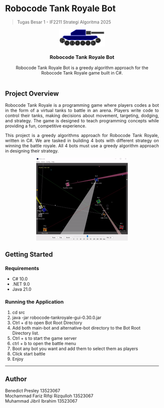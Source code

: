 # Robocode Tank Royale Bot
> Tugas Besar 1 - IF2211 Strategi Algoritma 2025
<p align="center">
    <img width="150px" src="https://github.com/BoredAngel/Tubes1_Atmint-Cabang-DoaAyahRestuIbu/blob/main/assets/robocode%20tank.svg?raw=true">
</p>
    <h3 align="center">Robocode Tank Royale Bot</h3>
<p align="center">
    Robocode Tank Royale Bot is a greedy algorithm approach for the Robocode Tank Royale game built in C#.
    <br />
    <br />
</p>

## Project Overview

<p align="justify">Robocode Tank Royale is a programming game where players codes a bot in the form of a virtual tanks to battle in an arena. Players write code to control their tanks, making decisions about movement, targeting, dodging, and strategy. The game is designed to teach programming concepts while providing a fun, competitive experience.</p>
<p align="justify">This project is a greedy algorithms approach for Robocode Tank Royale, written in C#. We are tasked in building 4 bots with different strategy on winning the battle royale. All 4 bots must use a greedy algorithm approach in designing their strategy.  </p>
<p align="center">
    <img width="300px" src="https://github.com/BoredAngel/Tubes1_Atmint-Cabang-DoaAyahRestuIbu/blob/main/assets/robocode%20tank%20royale.gif?raw=true">
</p>

## Getting Started

### Requirements
- C# 10.0
- .NET 9.0
- Java 21.0

### Running the Application

1. cd src
2. java -jar robocode-tankroyale-gui-0.30.0.jar
3. Ctrl + d to open Bot Root Directory 
4. Add both main-bot and alternative-bot directory to the Bot Root Directory list. 
5. Ctrl + s to start the game server
6. ctrl + b to open the battle menu
7. Boot any bot you want and add them to select them as players
8. Click start battle
9. Enjoy

---

## Author
Benedict Presley                    13523067 <br>
Mochammad Fariz Rifqi Rizqulloh     13523067 <br>
Muhammad Jibril Ibrahim             13523067 <br>
